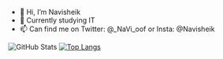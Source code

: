 - 👋 Hi, I’m Navisheik
- 🌱 Currently studying IT
- 📫 Can find me on Twitter: @_NaVi_oof or Insta:  @Navisheik

<!---
NaVisheikk/NaVisheikk is a ✨ special ✨ repository because its `README.md` (this file) appears on your GitHub profile.
You can click the Preview link to take a look at your changes.
--->
![GitHub Stats](https://github-readme-stats.vercel.app/api?username=navi&theme=radical)
[![Top Langs](https://github-readme-stats.vercel.app/api/top-langs/?username=navi&layout=compact)](https://github.com/anuraghazra/github-readme-stats)
